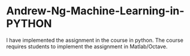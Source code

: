 # Andrew-Ng-Machine-Learning-in-PYTHON
I have implemented the assignment in the course in python. The course requires students to implement the assignment in Matlab/Octave.
